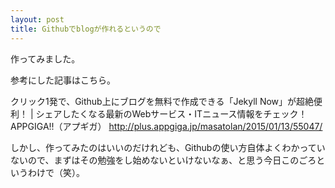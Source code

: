 ```yaml
---
layout: post
title: Githubでblogが作れるというので
---
```


作ってみました。

参考にした記事はこちら。

クリック1発で、Github上にブログを無料で作成できる「Jekyll Now」が超絶便利！ | シェアしたくなる最新のWebサービス・ITニュース情報をチェック！ APPGIGA!!（アプギガ）
http://plus.appgiga.jp/masatolan/2015/01/13/55047/

しかし、作ってみたのはいいのだけれども、Githubの使い方自体よくわかっていないので、まずはその勉強をし始めないといけないなぁ、と思う今日このごろというわけで（笑）。
